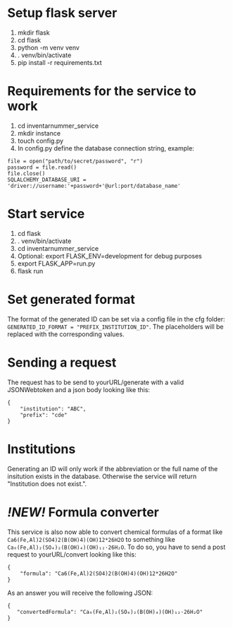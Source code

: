 # Setup flask server
1. mkdir flask
2. cd flask
3. python -m venv venv
4. . venv/bin/activate
5. pip install -r requirements.txt

# Requirements for the service to work
1. cd inventarnummer_service
2. mkdir instance
3. touch config.py
4. In config.py define the database connection string, example:  
```
file = open("path/to/secret/password", "r")
password = file.read()
file.close()
SQLALCHEMY_DATABASE_URI = 'driver://username:'+password+'@url:port/database_name'
```

# Start service
1. cd flask
2. . venv/bin/activate
3. cd inventarnummer_service
4. Optional: export FLASK_ENV=development for debug purposes
5. export FLASK_APP=run.py
6. flask run

# Set generated format
The format of the generated ID can be set via a config file in the cfg folder:
`GENERATED_ID_FORMAT = "PREFIX_INSTITUTION_ID"`.
The placeholders will be replaced with the corresponding values.

# Sending a request
The request has to be send to yourURL/generate with a valid JSONWebtoken and a json body looking like this:
```
{
	"institution": "ABC",
	"prefix": "cde"
}
```

# Institutions
Generating an ID will only work if the abbreviation or the full name of the insitution exists in the database.
Otherwise the service will return "Institution does not exist.".

# *!NEW!* Formula converter
This service is also now able to convert chemical formulas of a format like `Ca6(Fe,Al)2(SO4)2(B(OH)4)(OH)12*26H2O`
to something like `Ca₆(Fe,Al)₂(SO₄)₂(B(OH)₄)(OH)₁₂·26H₂O`. To do so, you have to send a post request to yourURL/convert
looking like this:
```
{
	"formula": "Ca6(Fe,Al)2(SO4)2(B(OH)4)(OH)12*26H2O"
}
```
As an answer you will receive the following JSON:
 ```
 {
 	"convertedFormula": "Ca₆(Fe,Al)₂(SO₄)₂(B(OH)₄)(OH)₁₂·26H₂O"
 }
 ```